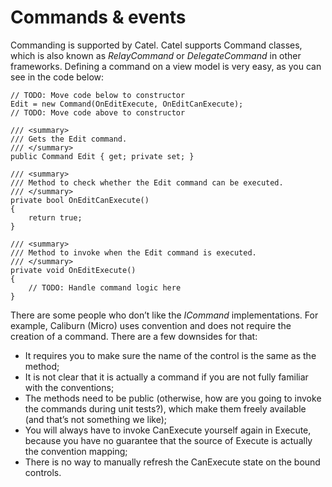 # Commands & events

Commanding is supported by Catel. Catel supports Command classes, which is also known as *RelayCommand* or *DelegateCommand* in other frameworks. Defining a command on a view model is very easy, as you can see in the code below:

```
// TODO: Move code below to constructor
Edit = new Command(OnEditExecute, OnEditCanExecute);
// TODO: Move code above to constructor

/// <summary>
/// Gets the Edit command.
/// </summary>
public Command Edit { get; private set; }

/// <summary>
/// Method to check whether the Edit command can be executed.
/// </summary>
private bool OnEditCanExecute()
{
    return true;
}

/// <summary>
/// Method to invoke when the Edit command is executed.
/// </summary>
private void OnEditExecute()
{
    // TODO: Handle command logic here
}
```

There are some people who don’t like the *ICommand* implementations. For example, Caliburn (Micro) uses convention and does not require the creation of a command. There are a few downsides for that:

-   It requires you to make sure the name of the control is the same as the method;
-   It is not clear that it is actually a command if you are not fully familiar with the conventions;
-   The methods need to be public (otherwise, how are you going to invoke the commands during unit tests?), which make them freely available (and that’s not something we like);
-   You will always have to invoke CanExecute yourself again in Execute, because you have no guarantee that the source of Execute is actually the convention mapping;
-   There is no way to manually refresh the CanExecute state on the bound controls.
